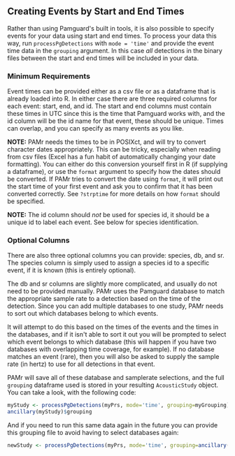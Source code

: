 ## Creating Events by Start and End Times

Rather than using Pamguard's built in tools, it is also possible to specify
events for your data using start and end times. To process your data this
way, run `processPgDetections` with `mode = 'time'` and provide the event time
data in the `grouping` argument. In this case *all* detections in the binary files
between the start and end times will be included in your data.

### Minimum Requirements

Event times can be provided either as a csv file or as a dataframe that is already
loaded into R. In either case there are three required columns for each event: 
start, end, and id. The start and end columns must contain these times in UTC
since this is the time that Pamguard works with, and the id column will be the
id name for that event, these should be unique. Times can overlap, and you can
specify as many events as you like.

**NOTE:** PAMr needs the times to be in POSIXct, and will try to convert character
dates appropriately. This can be tricky, especially when reading from csv files 
(Excel has a fun habit of automatically changing your date formatting). You can 
either do this conversion yourself first in R (if supplying a dataframe), or use
the `format` argument to specify how the dates should be converted. If PAMr tries
to convert the date using `format`, it will print out the start time of your first
event and ask you to confirm that it has been converted correctly. 
See `?strptime` for more details on how `format` should be specified.

**NOTE:** The id column should *not* be used for species id, it should be a unique
id to label each event. See below for species identification.

### Optional Columns

There are also three optional columns you can provide: species, db, and sr. The
species column is simply used to assign a species id to a specific event, if it
is known (this is entirely optional).

The db and sr columns are slightly more complicated, and usually do not need to
be provided manually. PAMr uses the Pamguard database to match the appropriate 
sample rate to a detection based on the time of the detection. Since you can
add multiple databases to one study, PAMr needs to sort out which databases
belong to which events.

It will attempt to do this based on the times of the 
events and the times in the databases, and if it isn't able to sort it out
you will be prompted to select which event belongs to which database (this will
happen if you have two databases with overlapping time coverage, for example). If no
database matches an event (rare), then you will also be asked to supply the
sample rate (in hertz) to use for all detections in that event. 

PAMr will save all of these database and samplerate selections, and the full
`grouping` dataframe used is stored in your resulting `AcousticStudy` object.
You can take a look, with the following code:

```r
myStudy <- processPgDetections(myPrs, mode='time', grouping=myGrouping)
ancillary(myStudy)$grouping
```
And if you need to run this same data again in the future you can provide this
grouping file to avoid having to select databases again:

```r
newStudy <- processPgDetections(myPrs, mode='time', grouping=ancillary(myStudy)$grouping)
```
